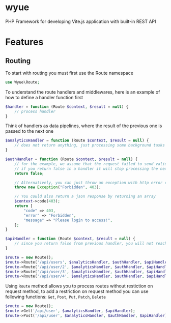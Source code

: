 # wyue

PHP Framework for developing Vite.js application with built-in REST API

# Features

## Routing

To start with routing you must first use the Route namespace

```php
use Wyue\Route;
```

To understand the route handlers and middlewares, here is an example of how to define a handler function first

```php
$handler = function (Route $context, $result = null) {
    // process handler
}
```

Think of handlers as data pipelines, where the result of the previous one is passed to the next one

```php
$analyticsHandler = function (Route $context, $result = null) {
    // does not return anything, just processing some background tasks
}

$authHandler = function (Route $context, $result = null) {
    // for the example, we assume that the request failed to send valid credentials so we want to invalidate it
    // if you return false in a handler it will stop processing the next handlers and proceed to process the next routes
    return false;

    // Alternatively, you can just throw an exception with http error codes
    throw new Exception("Forbidden", 403);

    // You could also return a json response by returning an array
    $context->code(403);
    return [
        "code" => 403,
        "error" => "Forbidden",
        "message" => "Please login to access!",
    ];
}

$apiHandler = function (Route $context, $result = null) {
    // since you return false from previous handler, you will not reach this code
}

$route = new Route();
$route->Route('/api/users', $analyticsHandler, $authHandler, $apiHandler);
$route->Route('/api/user/2', $analyticsHandler, $authHandler, $apiHandler);
$route->Route('/api/user/3', $analyticsHandler, $authHandler, $apiHandler);
$route->Route('/api/user/4', $analyticsHandler, $authHandler, $apiHandler);
```

Using `Route` method allows you to process routes without restiction on request method, to add a restriction on request method you can use following functions: `Get`, `Post`, `Put`, `Patch`, `Delete`

```php
$route = new Route();
$route->Get('/api/user', $analyticsHandler, $apiHandler);
$route->Post('/api/user', $analyticsHandler, $authHandler, $apiHandler);
```